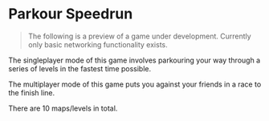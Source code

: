 # Parkour Speedrun

> The following is a preview of a game under development. Currently only basic networking functionality exists.

The singleplayer mode of this game involves parkouring your way through a series of levels in the fastest time possible.

The multiplayer mode of this game puts you against your friends in a race to the finish line.

There are 10 maps/levels in total.
